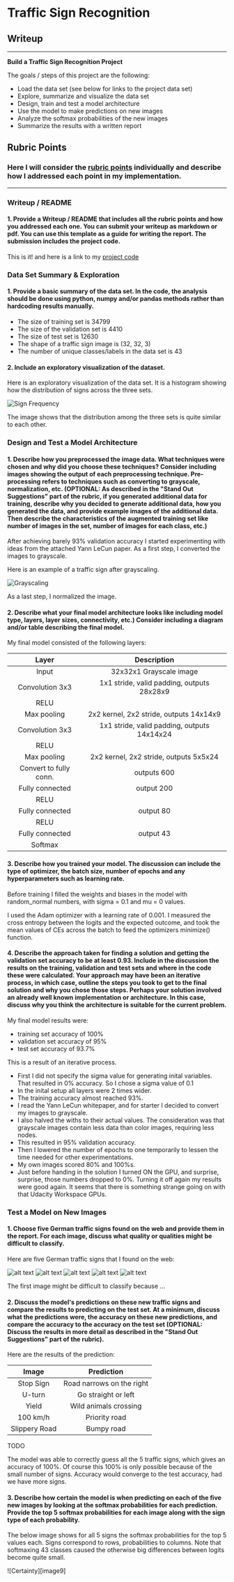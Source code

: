 # **Traffic Sign Recognition** 

## Writeup


---

**Build a Traffic Sign Recognition Project**

The goals / steps of this project are the following:
* Load the data set (see below for links to the project data set)
* Explore, summarize and visualize the data set
* Design, train and test a model architecture
* Use the model to make predictions on new images
* Analyze the softmax probabilities of the new images
* Summarize the results with a written report


[//]: # (Image References)

[image1]: ./doc/frequency.png "Sign Frequency"
[image2]: ./doc/grayscale.png "Grayscaling"
[image4]: ./webimages/1.png "Traffic Sign 1"
[image5]: ./webimages/2.png "Traffic Sign 2"
[image6]: ./webimages/3.png "Traffic Sign 3"
[image7]: ./webimages/4.png "Traffic Sign 4"
[image8]: ./webimages/5.png "Traffic Sign 5"
[image8]: ./doc/certainty.png "Certainty"

## Rubric Points
### Here I will consider the [rubric points](https://review.udacity.com/#!/rubrics/481/view) individually and describe how I addressed each point in my implementation.  

---
### Writeup / README

#### 1. Provide a Writeup / README that includes all the rubric points and how you addressed each one. You can submit your writeup as markdown or pdf. You can use this template as a guide for writing the report. The submission includes the project code.

This is it! and here is a link to my [project code](https://github.com/KhardanOne/Traffic-Sign-Classifier/blob/main/Traffic_Sign_Classifier.ipynb)

### Data Set Summary & Exploration

#### 1. Provide a basic summary of the data set. In the code, the analysis should be done using python, numpy and/or pandas methods rather than hardcoding results manually.

* The size of training set is 34799
* The size of the validation set is 4410
* The size of test set is 12630
* The shape of a traffic sign image is (32, 32, 3)
* The number of unique classes/labels in the data set is 43

#### 2. Include an exploratory visualization of the dataset.

Here is an exploratory visualization of the data set. It is a histogram showing how the distribution of signs across the three sets.

![Sign Frequency][image1]

The image shows that the distribution among the three sets is quite similar to each other.

### Design and Test a Model Architecture

#### 1. Describe how you preprocessed the image data. What techniques were chosen and why did you choose these techniques? Consider including images showing the output of each preprocessing technique. Pre-processing refers to techniques such as converting to grayscale, normalization, etc. (OPTIONAL: As described in the "Stand Out Suggestions" part of the rubric, if you generated additional data for training, describe why you decided to generate additional data, how you generated the data, and provide example images of the additional data. Then describe the characteristics of the augmented training set like number of images in the set, number of images for each class, etc.)

After achieving barely 93% validation accuracy I started experimenting with ideas from the attached Yann LeCun paper.
As a first step, I converted the images to grayscale.

Here is an example of a traffic sign after grayscaling.

![Grayscaling][image2]

As a last step, I normalized the image.


#### 2. Describe what your final model architecture looks like including model type, layers, layer sizes, connectivity, etc.) Consider including a diagram and/or table describing the final model.

My final model consisted of the following layers:

| Layer          	     	|     Description	        					                 | 
|:---------------------:|:---------------------------------------------:| 
| Input          	     	| 32x32x1 Grayscale image   							             | 
| Convolution 3x3      	| 1x1 stride, valid padding, outputs 28x28x9   	|
| RELU					             |	                                   											|
| Max pooling	      	   | 2x2 kernel, 2x2 stride, outputs 14x14x9     		|
| Convolution 3x3	      | 1x1 stride, valid padding, outputs 14x14x24   |
| RELU                  |                                               |
| Max pooling           | 2x2 kernel, 2x2 stride, outputs 5x5x24        |
| Convert to fully conn.| outputs 600                                   |
| Fully connected		     | output 200                           									|
| RELU                  |                                               |
| Fully connected		     | output 80                            									|
| RELU                  |                                               |
| Fully connected		     | output 43                            									|
| Softmax			          	 |                                               |


#### 3. Describe how you trained your model. The discussion can include the type of optimizer, the batch size, number of epochs and any hyperparameters such as learning rate.

Before training I filled the weights and biases in the model with random_normal numbers, with sigma = 0.1 and mu = 0 values. 

I used the Adam optimizer with a learning rate of 0.001.
I measured the cross entropy between the logits and the expected outcome, and took the mean values of CEs across the batch to feed the optimizers minimize() function.


#### 4. Describe the approach taken for finding a solution and getting the validation set accuracy to be at least 0.93. Include in the discussion the results on the training, validation and test sets and where in the code these were calculated. Your approach may have been an iterative process, in which case, outline the steps you took to get to the final solution and why you chose those steps. Perhaps your solution involved an already well known implementation or architecture. In this case, discuss why you think the architecture is suitable for the current problem.

My final model results were:
* training set accuracy of 100%
* validation set accuracy of 95% 
* test set accuracy of 93.7%

This is a result of an iterative process.
* First I did not specify the sigma value for generating inital variables. That resulted in 0% accuracy. So I chose a sigma value of 0.1
* In the inital setup all layers were 2 times wider.
* The training accuracy almost reached 93%.
* I read the Yann LeCun whitepaper, and for starter I decided to convert my images to grayscale.
* I also halved the withs to their actual values. The consideration was that grayscale images contain less data than color images, requiring less nodes.
* This resulted in 95% validation accuracy.
* Then I lowered the number of epochs to one temporarily to lessen the time needed for other experimentations.
* My own images scored 80% and 100%s.
* Just before handing in the solution I turned ON the GPU, and surprise, surprise, those numbers dropped to 0%. Turning it off again my results were good again. It seems that there is something strange going on with that Udacity Workspace GPUs.


### Test a Model on New Images

#### 1. Choose five German traffic signs found on the web and provide them in the report. For each image, discuss what quality or qualities might be difficult to classify.

Here are five German traffic signs that I found on the web:

![alt text][image4] ![alt text][image5] ![alt text][image6] 
![alt text][image7] ![alt text][image8]

The first image might be difficult to classify because ...

#### 2. Discuss the model's predictions on these new traffic signs and compare the results to predicting on the test set. At a minimum, discuss what the predictions were, the accuracy on these new predictions, and compare the accuracy to the accuracy on the test set (OPTIONAL: Discuss the results in more detail as described in the "Stand Out Suggestions" part of the rubric).

Here are the results of the prediction:

| Image			        |     Prediction	        					| 
|:---------------------:|:---------------------------------------------:| 
| Stop Sign      		| Road narrows on the right   									| 
| U-turn     			| Go straight or left  										|
| Yield					| Wild animals crossing   							|
| 100 km/h	      		| Priority road			 				|
| Slippery Road			| Bumpy road        							|

TODO

The model was able to correctly guess all the 5 traffic signs, which gives an accuracy of 100%. Of course this 100% is only possible because of the small number of signs. Accuracy would converge to the test accuracy, had we have more signs.

#### 3. Describe how certain the model is when predicting on each of the five new images by looking at the softmax probabilities for each prediction. Provide the top 5 softmax probabilities for each image along with the sign type of each probability. 

The below image shows for all 5 signs the softmax probabilities for the top 5 values each. Signs correspond to rows, probabilities to columns. Note that softmaxing 43 classes caused the otherwise big differences between logits become quite small. 

![Certainty][image9]



